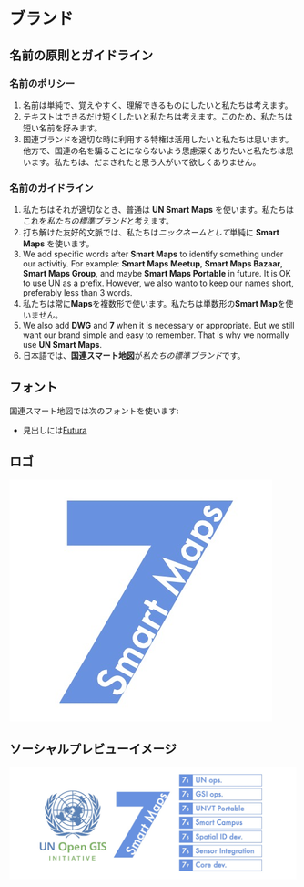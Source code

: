 # ブランド

## 名前の原則とガイドライン

### 名前のポリシー
1. 名前は単純で、覚えやすく、理解できるものにしたいと私たちは考えます。
2. テキストはできるだけ短くしたいと私たちは考えます。このため、私たちは短い名前を好みます。
3. 国連ブランドを適切な時に利用する特権は活用したいと私たちは思います。他方で、国連の名を騙ることにならないよう思慮深くありたいと私たちは思います。私たちは、だまされたと思う人がいて欲しくありません。

### 名前のガイドライン
1. 私たちはそれが適切なとき、普通は **UN Smart Maps** を使います。私たちはこれを*私たちの標準ブランド*と考えます。 
2. 打ち解けた友好的文脈では、私たちは*ニックネームとして*単純に **Smart Maps** を使います。 
3. We add specific words after **Smart Maps** to identify something under our activitiy. For example: **Smart Maps Meetup**, **Smart Maps Bazaar**, **Smart Maps Group**, and maybe **Smart Maps Portable** in future. It is OK to use UN as a prefix. However, we also wanto to keep our names short, preferably less than 3 words. 
4. 私たちは常に**Maps**を複数形で使います。私たちは単数形の**Smart Map**を使いません。 
5. We also add **DWG** and **7** when it is necessary or appropriate. But we still want our brand simple and easy to remember. That is why we normally use **UN Smart Maps**. 
6. 日本語では、**国連スマート地図**が*私たちの標準ブランド*です。

## フォント
国連スマート地図では次のフォントを使います:
- 見出しには[Futura](https://fonts.adobe.com/fonts/futura-pt)

## ロゴ
![provisional logo 2](./media/dwg7-provisional-logo-2.jpg)

## ソーシャルプレビューイメージ
![social preview image 2](./media/dwg7-provisional-social-preview-image-2.jpg)
